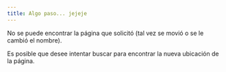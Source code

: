 ```yaml
---
title: Algo paso... jejeje
---
```


No se puede encontrar la página que solicitó (tal vez se movió o se le cambió el nombre).

Es posible que desee intentar buscar para encontrar la nueva ubicación de la página.

